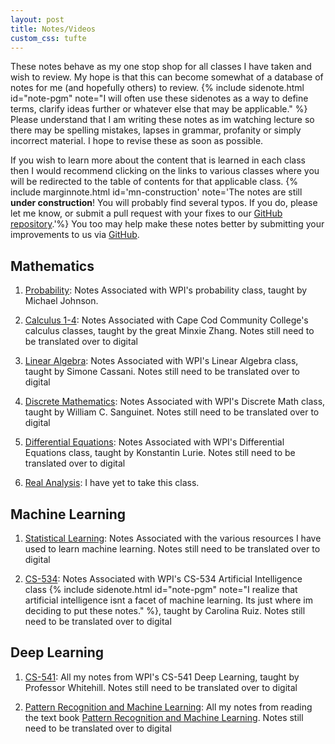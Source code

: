 ```yaml
---
layout: post
title: Notes/Videos
custom_css: tufte
---
```

<span class="newthought">These notes</span> behave as my one stop shop for all classes I have taken and wish to review. My hope is that this can become somewhat of a database of notes for me (and hopefully others) to review. {% include sidenote.html id="note-pgm" note="I will often use these sidenotes as a way to define terms, clarify ideas further or whatever else that may be applicable." %} Please understand that I am writing these notes as im watching lecture so there may be spelling mistakes, lapses in grammar, profanity or simply incorrect material. I hope to revise these as soon as possible. 

If you wish to learn more about the content that is learned in each class then I would recommend clicking on the links to various classes where you will be redirected to the table of contents for that applicable class. {% include marginnote.html id='mn-construction' note='The notes are still **under construction**! You will probably find several typos. If you do, please let me know, or submit a pull request with your fixes to our [GitHub repository](https://github.com/BeeGass/Notes).'%}
You too may help make these notes better by submitting your improvements to us via [GitHub](https://github.com/BeeGass/Notes).

## Mathematics

1. [Probability](): Notes Associated with WPI's probability class, taught by Michael Johnson. 

2. [Calculus 1-4](): Notes Associated with Cape Cod Community College's calculus classes, taught by the great Minxie Zhang. Notes still need to be translated over to digital

3. [Linear Algebra](): Notes Associated with WPI's Linear Algebra class, taught by Simone Cassani. Notes still need to be translated over to digital

4. [Discrete Mathematics](): Notes Associated with WPI's Discrete Math class, taught by William C. Sanguinet. Notes still need to be translated over to digital

5. [Differential Equations](): Notes Associated with WPI's Differential Equations class, taught by Konstantin Lurie. Notes still need to be translated over to digital

6. [Real Analysis](): I have yet to take this class. 


## Machine Learning

1. [Statistical Learning](): Notes Associated with the various resources I have used to learn machine learning. Notes still need to be translated over to digital

2. [CS-534](): Notes Associated with WPI's CS-534 Artificial Intelligence class {% include sidenote.html id="note-pgm" note="I realize that artificial intelligence isnt a facet of machine learning. Its just where im deciding to put these notes." %}, taught by Carolina Ruiz. Notes still need to be translated over to digital


## Deep Learning

1. [CS-541](notes\Deep-Learning\CS-541\course_outline.md): All my notes from WPI's CS-541 Deep Learning, taught by Professor Whitehill. Notes still need to be translated over to digital

2. [Pattern Recognition and Machine Learning](notes\Deep-Learning\bishops\bishops_outline.md): All my notes from reading the text book [Pattern Recognition and Machine Learning](http://users.isr.ist.utl.pt/~wurmd/Livros/school/Bishop%20-%20Pattern%20Recognition%20And%20Machine%20Learning%20-%20Springer%20%202006.pdf). Notes still need to be translated over to digital
